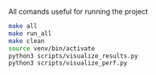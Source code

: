All comands useful for running the project
```bash
make all
make run_all
make clean
source venv/bin/activate
python3 scripts/visualize_results.py
python3 scripts/visualize_perf.py
``` 
